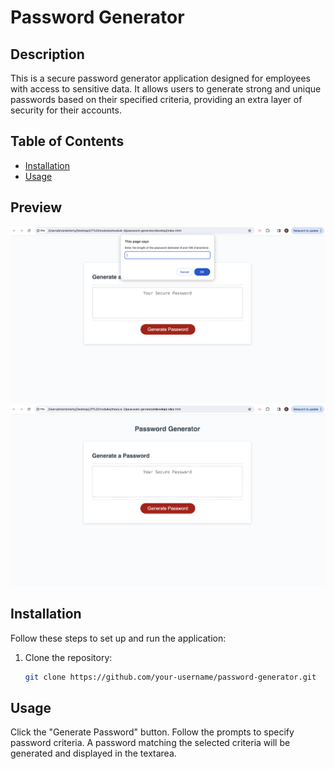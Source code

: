 # Password Generator

## Description

This is a secure password generator application designed for employees with access to sensitive data. It allows users to generate strong and unique passwords based on their specified criteria, providing an extra layer of security for their accounts.

## Table of Contents

- [Installation](#installation)
- [Usage](#usage)

## Preview 
![screenshot](./imgs/Screenshot%202024-03-06%20at%208.31.00%20PM.png)
![screenshot](./imgs/prompt.png)

## Installation

Follow these steps to set up and run the application:

1. Clone the repository:

   ```bash
   git clone https://github.com/your-username/password-generator.git

## Usage
Click the "Generate Password" button.
Follow the prompts to specify password criteria.
A password matching the selected criteria will be generated and displayed in the textarea.
